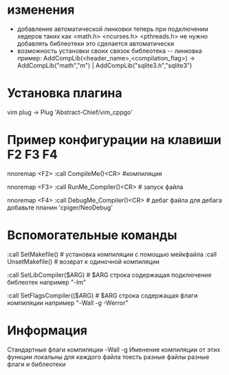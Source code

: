 # изменения
   - добавление автоматической линковки теперь при подключении хедеров таких как <math.h> <ncurses.h> <pthreads.h> не нужно добавлять библеотеки это сделается автоматически
   - возможность установки своих связок библеотека -- линковка пример: AddCompLib(<header_name>,<compilation_flag>) -> AddCompLib("math","m") | AddCompLib("sqlite3.h","sqlite3")  
   
# Установка плагина
   vim plug -> Plug 'Abstract-Chief/vim_cppgo'
   
# Пример конфигурации на клавиши F2 F3 F4
   nnoremap <F<F2>2> :call CompileMe()<C<CR>R> #компиляция 
   
   nnoremap <F<F3>3> :call RunMe_Compiler()<C<CR>R> # запуск файла
   
   nnoremap <F<F4>4> :call DebugMe_Compiler()<C<CR>R> # дебаг файла для дебага добавьте планин 'cpiger/NeoDebug'
 
# Вспомогательные команды
  :call SetMakefile() # установка компиляции с помощью мейкфайла
  :call UnsetMakefile() # возврат к одиночной компиляции 
  
  :call SetLibCompiler($ARG) # $ARG строка содержащая подключение библеотек например "-lm"
  
  :call SetFlagsCompiler(($ARG) # $ARG строка содержащая флаги компиляции например "-Wall -g -Werror"
  
# Информация
  Cтандартные флаги компиляции -Wall -g
  Именение компиляции от этих функции локальны для каждого файла тоесть разные файлы разные флаги и библеотеки


  

